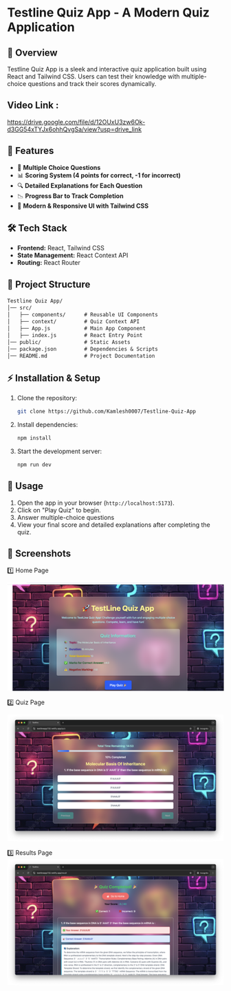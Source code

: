 # Testline Quiz App - A Modern Quiz Application

## 📌 Overview

Testline Quiz App is a sleek and interactive quiz application built using React and Tailwind CSS. Users can test their knowledge with multiple-choice questions and track their scores dynamically.

## Video Link : 
https://drive.google.com/file/d/12OUxU3zw6Ok-d3GG54xTYJx6ohhQvgSa/view?usp=drive_link

## 🚀 Features

- 📝 **Multiple Choice Questions**
- 📊 **Scoring System (4 points for correct, -1 for incorrect)**
- 🔍 **Detailed Explanations for Each Question**
- 📉 **Progress Bar to Track Completion**
- 🎨 **Modern & Responsive UI with Tailwind CSS**

## 🛠️ Tech Stack

- **Frontend:** React, Tailwind CSS
- **State Management:** React Context API
- **Routing:** React Router

## 📂 Project Structure

```
Testline Quiz App/
│── src/
│   ├── components/      # Reusable UI Components
│   ├── context/         # Quiz Context API
│   ├── App.js           # Main App Component
│   ├── index.js         # React Entry Point
│── public/              # Static Assets
│── package.json         # Dependencies & Scripts
│── README.md            # Project Documentation
```

## ⚡ Installation & Setup

1. Clone the repository:
   ```sh
   git clone https://github.com/Kamlesh0007/Testline-Quiz-App
   ```

2. Install dependencies:
   ```sh
   npm install
   ```
3. Start the development server:
   ```sh
   npm run dev
   ```

## 🎯 Usage

1. Open the app in your browser (`http://localhost:5173`).
2. Click on "Play Quiz" to begin.
3. Answer multiple-choice questions
4. View your final score and detailed explanations after completing the quiz.

## 📸 Screenshots
1️⃣ Home Page

![Home Page Screenshot](./assets/Homepage.png)

2️⃣ Quiz Page

![Quiz Page Screenshot](./assets/Question.png)


3️⃣ Results Page
![Results Page Screenshot](./assets/Result.png)





